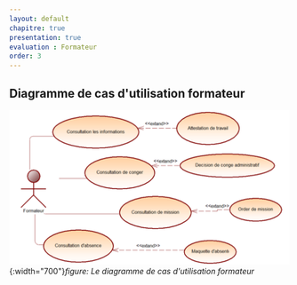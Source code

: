 ```yaml
---
layout: default
chapitre: true
presentation: true
evaluation : Formateur
order: 3
---
```


## Diagramme de cas d'utilisation formateur

![Le diagramme de cas d'utilisation formateur](./images/cas-utilisation.png){:width="700"}*figure: Le diagramme de cas d'utilisation formateur* 

<!-- new slide -->
